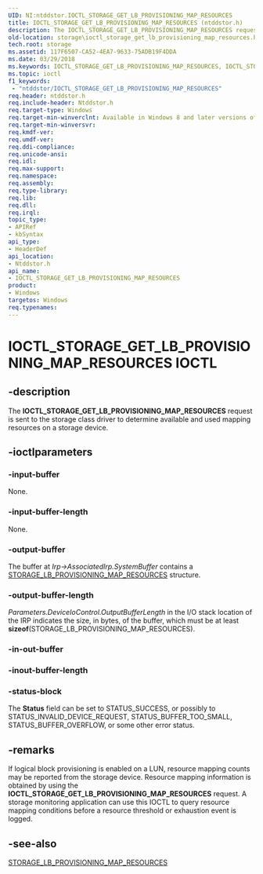 ```yaml
---
UID: NI:ntddstor.IOCTL_STORAGE_GET_LB_PROVISIONING_MAP_RESOURCES
title: IOCTL_STORAGE_GET_LB_PROVISIONING_MAP_RESOURCES (ntddstor.h)
description: The IOCTL_STORAGE_GET_LB_PROVISIONING_MAP_RESOURCES request is sent to the storage class driver to determine available and used mapping resources on a storage device.
old-location: storage\ioctl_storage_get_lb_provisioning_map_resources.htm
tech.root: storage
ms.assetid: 117F6507-CA52-4EA7-9633-75ADB19F4DDA
ms.date: 03/29/2018
ms.keywords: IOCTL_STORAGE_GET_LB_PROVISIONING_MAP_RESOURCES, IOCTL_STORAGE_GET_LB_PROVISIONING_MAP_RESOURCES control, IOCTL_STORAGE_GET_LB_PROVISIONING_MAP_RESOURCES control code [Storage Devices], ntddstor/IOCTL_STORAGE_GET_LB_PROVISIONING_MAP_RESOURCES, storage.ioctl_storage_get_lb_provisioning_map_resources
ms.topic: ioctl
f1_keywords:
 - "ntddstor/IOCTL_STORAGE_GET_LB_PROVISIONING_MAP_RESOURCES"
req.header: ntddstor.h
req.include-header: Ntddstor.h
req.target-type: Windows
req.target-min-winverclnt: Available in Windows 8 and later versions of Windows.
req.target-min-winversvr: 
req.kmdf-ver: 
req.umdf-ver: 
req.ddi-compliance: 
req.unicode-ansi: 
req.idl: 
req.max-support: 
req.namespace: 
req.assembly: 
req.type-library: 
req.lib: 
req.dll: 
req.irql: 
topic_type:
- APIRef
- kbSyntax
api_type:
- HeaderDef
api_location:
- Ntddstor.h
api_name:
- IOCTL_STORAGE_GET_LB_PROVISIONING_MAP_RESOURCES
product:
- Windows
targetos: Windows
req.typenames: 
---
```


# IOCTL_STORAGE_GET_LB_PROVISIONING_MAP_RESOURCES IOCTL


## -description


The <b>IOCTL_STORAGE_GET_LB_PROVISIONING_MAP_RESOURCES</b> request is sent to the storage class driver to determine available and used mapping resources on a storage device.


## -ioctlparameters




### -input-buffer

None.


### -input-buffer-length

None.


### -output-buffer

The buffer at <i>Irp->AssociatedIrp.SystemBuffer</i> contains a <a href="https://docs.microsoft.com/windows-hardware/drivers/ddi/content/ntddstor/ns-ntddstor-_storage_lb_provisioning_map_resources">STORAGE_LB_PROVISIONING_MAP_RESOURCES</a> structure.


### -output-buffer-length

<i>Parameters.DeviceIoControl.OutputBufferLength</i> in the I/O stack location of the IRP indicates the size, in bytes, of the buffer, which must be at least <b>sizeof</b>(STORAGE_LB_PROVISIONING_MAP_RESOURCES).


### -in-out-buffer








### -inout-buffer-length








### -status-block

The <b>Status</b> field can be set to STATUS_SUCCESS, or possibly to STATUS_INVALID_DEVICE_REQUEST, STATUS_BUFFER_TOO_SMALL, STATUS_BUFFER_OVERFLOW, or some other error status.


## -remarks



If logical block provisioning is enabled on a LUN, resource mapping counts  may be reported from the storage device. Resource mapping information is obtained by using the <b>IOCTL_STORAGE_GET_LB_PROVISIONING_MAP_RESOURCES</b>  request. A storage monitoring application can use this IOCTL to query resource mapping conditions before a resource threshold or exhaustion event is logged.




## -see-also




<a href="https://docs.microsoft.com/windows-hardware/drivers/ddi/content/ntddstor/ns-ntddstor-_storage_lb_provisioning_map_resources">STORAGE_LB_PROVISIONING_MAP_RESOURCES</a>
 

 

